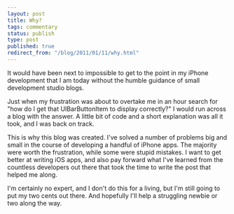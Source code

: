 ```yaml
---
layout: post
title: Why?
tags: commentary
status: publish
type: post
published: true
redirect_from: "/blog/2011/01/11/why.html"
---
```

It would have been next to impossible to get to the point in my iPhone development that I am today without the humble guidance of small development studio blogs.

Just when my frustration was about to overtake me in an hour search for "how do I get that UIBarButtonItem to display correctly?" I would run across a blog with the answer. A little bit of code and a short explanation was all it took, and I was back on track.

This is why this blog was created. I've solved a number of problems big and small in the course of developing a handful of iPhone apps. The majority were worth the frustration, while some were stupid mistakes. I want to get better at writing iOS apps, and also pay forward what I've learned from the countless developers out there that took the time to write the post that helped me along.

I'm certainly no expert, and I don't do this for a living, but I'm still going to put my two cents out there. And hopefully I'll help a struggling newbie or two along the way.
